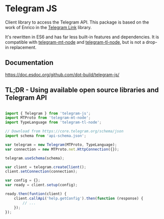 # Telegram JS

Client library to access the Telegram API. This package is based on the work of Enrico in the [Telegram Link](https://github.com/enricostara/telegram.link) library.

It's rewritten in ES6 and has far less built-in features and dependencies. It is compatible with [telegram-mt-node](https://github.com/enricostara/telegram-mt-node) and [telegram-tl-node](https://github.com/enricostara/telegram-tl-node), but is not a drop-in replacement.

## Documentation

https://doc.esdoc.org/github.com/dot-build/telegram-js/

## TL;DR - Using available open source libraries and Telegram API

```js

import { Telegram } from 'telegram-js';
import MTProto from 'telegram-mt-node';
import TypeLanguage from 'telegram-tl-node';

// Download from https://core.telegram.org/schema/json
import schema from 'api-schema.json';

var telegram = new Telegram(MTProto, TypeLanguage);
var connection = new MTProto.net.HttpConnection({});

telegram.useSchema(schema);

var client = telegram.createClient();
client.setConnection(connection);

var config = {};
var ready = client.setup(config);

ready.then(funtion(client) {
    client.callApi('help.getConfig').then(function (response) {
        // ...
    });
});

```
